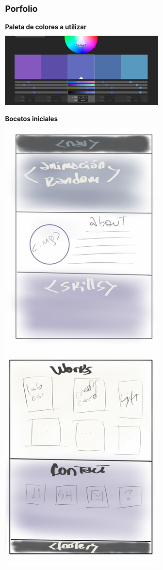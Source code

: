 # Porfolio

## Paleta de colores a utilizar

<img src="assets/img/paleta_colores.png" alt="colorwheel">

## Bocetos iniciales

<img src="assets/img/boceto1.png" alt="boceto1">

<img src="assets/img/boceto2.png" alt="boceto2">
